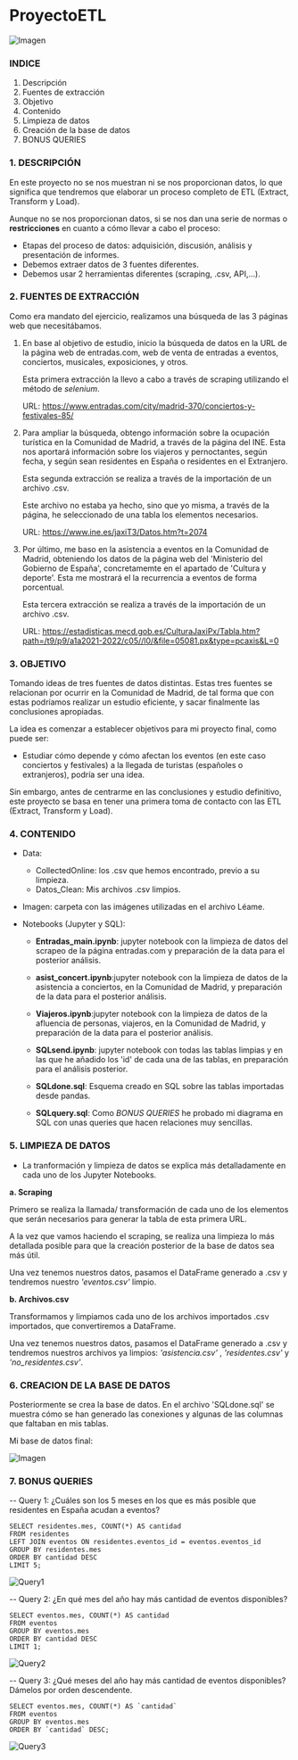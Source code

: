 # ProyectoETL

![Imagen](https://github.com/SaraPazo/ProyectoETL/blob/main/Imagen/imagenpor.png)


### INDICE
1. Descripción
2. Fuentes de extracción
3. Objetivo
4. Contenido
5. Limpieza de datos
5. Creación de la base de datos
6. BONUS QUERIES



### 1. DESCRIPCIÓN

En este proyecto no se nos muestran ni se nos proporcionan datos, lo que significa que tendremos que elaborar un proceso completo de ETL (Extract, Transform y Load).

Aunque no se nos proporcionan datos, si se nos dan una serie de normas o **restricciones** en cuanto a cómo llevar a cabo el proceso:
- Etapas del proceso de datos: adquisición, discusión, análisis y presentación de informes.
- Debemos extraer datos de 3 fuentes diferentes.
- Debemos usar 2 herramientas diferentes (scraping, .csv, API,...).


### 2. FUENTES DE EXTRACCIÓN

Como era mandato del ejercicio, realizamos una búsqueda de las 3 páginas web que necesitábamos.


1. En base al objetivo de estudio, inicio la búsqueda de datos en la URL de la página web de entradas.com, web de venta de entradas a eventos, conciertos, musicales, exposiciones, y otros. 

    Esta primera extracción la llevo a cabo a través de scraping utilizando el método de *selenium*. 

    URL: https://www.entradas.com/city/madrid-370/conciertos-y-festivales-85/

2. Para ampliar la búsqueda, obtengo información sobre la ocupación turística en la Comunidad de Madrid, a través de la página del INE. Esta nos aportará información sobre los viajeros y pernoctantes, según fecha, y según sean residentes en España o residentes en el Extranjero. 

    Esta segunda extracción se realiza a través de la importación de un archivo .csv. 

    Este archivo no estaba ya hecho, sino que yo misma, a  través de la página, he seleccionado de una tabla los elementos necesarios. 

    URL: https://www.ine.es/jaxiT3/Datos.htm?t=2074

3. Por último, me baso en la asistencia a eventos en la Comunidad de Madrid, obteniendo los datos de la página web del 'Ministerio del Gobierno de España', concretamemte en el apartado de 'Cultura y deporte'. Esta me mostrará el la recurrencia a eventos de forma porcentual. 
    
    Esta tercera extracción se realiza a través de la importación de un archivo .csv.

    URL: https://estadisticas.mecd.gob.es/CulturaJaxiPx/Tabla.htm?path=/t9/p9/a1a2021-2022/c05//l0/&file=05081.px&type=pcaxis&L=0



### 3. OBJETIVO
Tomando ideas de tres fuentes de datos distintas. Estas tres fuentes se relacionan por ocurrir en la Comunidad de Madrid, de tal forma que con estas podríamos realizar un estudio eficiente, y sacar finalmente las conclusiones apropiadas. 

La idea es comenzar a establecer objetivos para mi proyecto final, como puede ser:
- Estudiar cómo depende y cómo afectan los eventos (en este caso conciertos y festivales) a la llegada de turistas (españoles o extranjeros), podría ser una idea. 

Sin embargo, antes de centrarme en las conclusiones y estudio definitivo, este proyecto se basa en tener una primera toma de contacto con las ETL (Extract, Transform y Load).



### 4. CONTENIDO
- Data: 
    - CollectedOnline: los .csv que hemos encontrado, previo a su limpieza.
    - Datos_Clean: Mis archivos .csv limpios. 

- Imagen: carpeta con las imágenes utilizadas en el archivo Léame.

- Notebooks (Jupyter y SQL): 
    - **Entradas_main.ipynb**: jupyter notebook con la limpieza de datos del scrapeo de la página entradas.com y preparación de la data para el posterior análisis.

    -  **asist_concert.ipynb**:jupyter notebook con la limpieza de datos de la asistencia a conciertos, en la Comunidad de Madrid, y preparación de la data para el posterior análisis.

    -  **Viajeros.ipynb**:jupyter notebook con la limpieza de datos de la afluencia de personas, viajeros, en la Comunidad de Madrid, y preparación de la data para el posterior análisis.

    - **SQLsend.ipynb**: jupyter notebook con todas las tablas limpias y en las que he añadido los 'id' de cada una de las tablas, en preparación para el análisis posterior.

    - **SQLdone.sql**: Esquema creado en SQL sobre las tablas importadas desde pandas. 

    - **SQLquery.sql**: Como *BONUS QUERIES* he probado mi diagrama en SQL con unas queries que hacen relaciones muy sencillas. 



### 5. LIMPIEZA DE DATOS

- La tranformación y limpieza de datos se explica más detalladamente en cada uno de los Jupyter Notebooks.

**a. Scraping**

Primero se realiza la llamada/ transformación de cada uno de los elementos que serán necesarios para generar la tabla de esta primera URL.

A la vez que vamos haciendo el scraping, se realiza una limpieza lo más detallada posible para que  la creación posterior de la base de datos sea más útil.

Una vez tenemos nuestros datos, pasamos el DataFrame generado a .csv y tendremos nuestro *'eventos.csv'* limpio. 

**b. Archivos.csv**

Transformamos y limpiamos cada uno de los archivos importados .csv importados, que convertiremos a DataFrame. 

Una vez tenemos nuestros datos, pasamos el DataFrame generado a .csv y tendremos nuestros archivos ya limpios: *'asistencia.csv'* , *'residentes.csv'* y *'no_residentes.csv'*.



### 6. CREACION DE LA BASE DE DATOS

Posteriormente se crea la base de datos. 
En el archivo 'SQLdone.sql' se muestra cómo se han generado las conexiones y algunas de las columnas que faltaban en mis tablas. 

Mi base de datos final: 

![Imagen](https://github.com/SaraPazo/ProyectoETL/blob/main/Imagen/DiagramSQL.png)



### 7. BONUS QUERIES

-- Query 1: ¿Cuáles son los 5 meses en los que es más posible que residentes en España acudan a eventos? 

```
SELECT residentes.mes, COUNT(*) AS cantidad
FROM residentes
LEFT JOIN eventos ON residentes.eventos_id = eventos.eventos_id
GROUP BY residentes.mes
ORDER BY cantidad DESC
LIMIT 5;
```

![Query1](https://github.com/SaraPazo/ProyectoETL/blob/main/Imagen/Query1.png)

-- Query 2: ¿En qué mes del año hay más cantidad de eventos disponibles?

```
SELECT eventos.mes, COUNT(*) AS cantidad
FROM eventos
GROUP BY eventos.mes
ORDER BY cantidad DESC
LIMIT 1;
```

![Query2](https://github.com/SaraPazo/ProyectoETL/blob/main/Imagen/Query2.png)


-- Query 3: ¿Qué meses del año hay más cantidad de eventos disponibles? Dámelos por orden descendente.

```
SELECT eventos.mes, COUNT(*) AS `cantidad`
FROM eventos
GROUP BY eventos.mes
ORDER BY `cantidad` DESC;
```

![Query3](https://github.com/SaraPazo/ProyectoETL/blob/main/Imagen/Query3.png)
